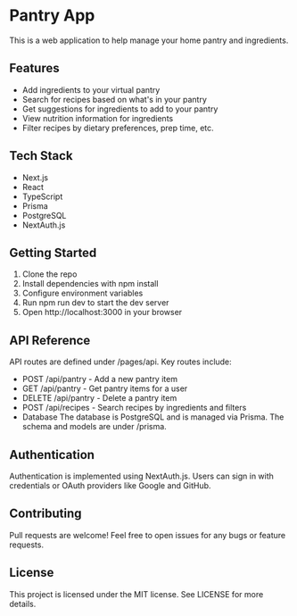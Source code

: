 # Pantry App #

This is a web application to help manage your home pantry and ingredients.

## Features ##
* Add ingredients to your virtual pantry
* Search for recipes based on what's in your pantry
* Get suggestions for ingredients to add to your pantry
* View nutrition information for ingredients
* Filter recipes by dietary preferences, prep time, etc.

## Tech Stack ##
* Next.js
* React
* TypeScript
* Prisma
* PostgreSQL
* NextAuth.js

## Getting Started ##
1. Clone the repo
2. Install dependencies with npm install
3. Configure environment variables
4. Run npm run dev to start the dev server
5. Open http://localhost:3000 in your browser


## API Reference ##
API routes are defined under /pages/api. Key routes include:

* POST /api/pantry - Add a new pantry item
* GET /api/pantry - Get pantry items for a user
* DELETE /api/pantry - Delete a pantry item
* POST /api/recipes - Search recipes by ingredients and filters
* Database
The database is PostgreSQL and is managed via Prisma. The schema and models are under /prisma.

## Authentication ##
Authentication is implemented using NextAuth.js. Users can sign in with credentials or OAuth providers like Google and GitHub.

## Contributing ##
Pull requests are welcome! Feel free to open issues for any bugs or feature requests.

## License ##
This project is licensed under the MIT license. See LICENSE for more details.
